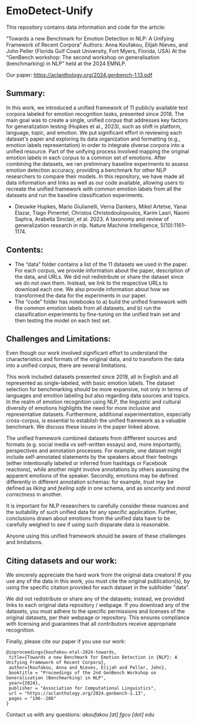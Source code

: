 # EmoDetect-Unify
This repository contains data information and code for the article:

“Towards a new Benchmark for Emotion Detection in NLP: A Unifying Framework of Recent Corpora”
Authors: Anna Koufakou, Elijah Nieves, and John Peller (Florida Gulf Coast University, Fort Myers, Florida, USA)
At the “GenBench workshop: The second workshop on generalisation (benchmarking) in NLP” held at the 2024 EMNLP. 

Our paper: https://aclanthology.org/2024.genbench-1.13.pdf

## Summary: 
In this work, we introduced a unified framework of 11 publicly available text corpora labeled for emotion recognition tasks, presented since 2018. The main goal was to create a single, unified corpus that addresses key factors for generalization testing (Hupkes et al., 2023), such as shift in platform, language, topic, and emotion. We put significant effort in reviewing each dataset's paper and exploring its data organization and formatting (e.g., emotion labels representation) in order to integrate diverse corpora into a unified resource. Part of the unifying process involved mapping the original emotion labels in each corpus to a common set of emotions. After combining the datasets, we ran preliminary baseline experiments to assess emotion detection accuracy, providing a benchmark for other NLP researchers to compare their models. In this repository, we have made all data information and links as well as our code available, allowing users to recreate the unified framework with common emotion labels from all the datasets and run the baseline classification experiments.

- Dieuwke Hupkes, Mario Giulianelli, Verna Dankers, Mikel Artetxe, Yanai Elazar, Tiago Pimentel, Christos Christodoulopoulos, Karim Lasri, Naomi Saphra, Arabella Sinclair, et al. 2023. A taxonomy and review
of generalization research in nlp. Nature Machine Intelligence, 5(10):1161–1174.

## Contents:
- The “data” folder contains a list of the 11 datasets we used in the paper. For each corpus, we provide information about the paper, description of the data, and URLs. We did not redistribute or share the dataset since we do not own them. Instead, we link to the respective URLs to download each one. We also provide information about how we transformed the data for the experiments in our paper.
- The “code” folder has notebooks to a) build the unified framework with the common emotion labels from all datasets, and b) run the classification experiments by fine-tuning on the unified train set and then testing the model on each test set. 

## Challenges and Limitations:
Even though our work involved significant effort to understand the characteristics and formats of the original data, and to transform the data into a unified corpus, there are several limitations. 

This work included datasets presented since 2018, all in English and all represented as single-labeled, with basic emotion labels. The dataset selection for benchmarking should be more expansive, not only in terms of languages and emotion labeling but also regarding data sources and topics. In the realm of emotion recognition using NLP, the linguistic and cultural diversity of emotions highlights the need for more inclusive and representative datasets. Furthermore, additional experimentation, especially cross-corpus, is essential to establish the unified framework as a valuable benchmark. We discuss these issues in the paper linked above.

The unified framework combined datasets from diffferent sources and formats (e.g. social media vs self-written essays) and, more importantly, perspectives and annotation processes. For example, one dataset might include self-annotated statements by the speakers about their feelings (either intentionally labeled or inferred from hashtags or Facebook reactions), while another might involve annotations by others assessing the apparent emotions of the speaker. Secondly, emotions may be defined differently in different annotation schemas: for example, _trust_ may be defined as _liking_ and _feeling safe_ in one schema, and as _sincerity_ and _moral correctness_ in another. 

It is important for NLP researchers to carefully consider these nuances and the suitability of such unified data for any specific application. Further, conclusions drawn about emotions from the unified data have to be carefully weighed to see if using such disparate data is reasonable.

Anyone using this unified framework should be aware of these challenges and limitations.

## Citing datasets and our work:
We sincerely appreciate the hard work from the original data creators! If you use any of the data in this work, you must cite the original publication(s), by using the specific citation provided for each dataset in the subfolder "data".

We did not redistribute or share any of the datasets; instead, we provided links to each original data repository / webpage. If you download any of the datasets, you must adhere to the specific permissions and licenses of the original datasets, per their webpage or repository. This ensures compliance with licensing and guarantees that all contributors receive appropriate recognition.

Finally, please cite our paper if you use our work:
```
@inproceedings{koufakou-etal-2024-towards,
 title={Towards a new Benchmark for Emotion Detection in {NLP}: A Unifying Framework of Recent Corpora},
 author={Koufakou, Anna and Nieves, Elijah and Peller, John},
 booktitle = "Proceedings of the 2nd GenBench Workshop on Generalisation (Benchmarking) in NLP",
 year={2024},
 publisher = "Association for Computational Linguistics",
 url = "https://aclanthology.org/2024.genbench-1.13",
 pages = "196--206"
}
```
Contact us with any questions: _akoufakou [at] fgcu [dot] edu_
